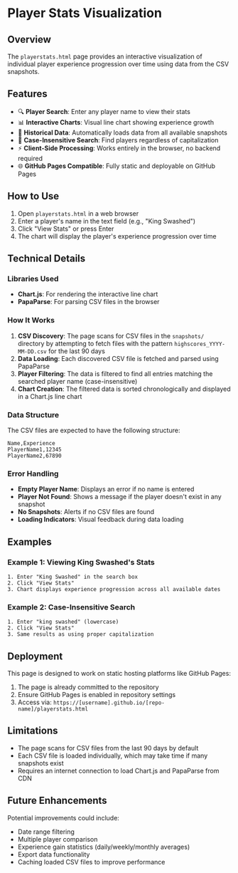# Player Stats Visualization

## Overview

The `playerstats.html` page provides an interactive visualization of individual player experience progression over time using data from the CSV snapshots.

## Features

- 🔍 **Player Search**: Enter any player name to view their stats
- 📊 **Interactive Charts**: Visual line chart showing experience growth
- 📅 **Historical Data**: Automatically loads data from all available snapshots
- 🎯 **Case-Insensitive Search**: Find players regardless of capitalization
- ⚡ **Client-Side Processing**: Works entirely in the browser, no backend required
- 🌐 **GitHub Pages Compatible**: Fully static and deployable on GitHub Pages

## How to Use

1. Open `playerstats.html` in a web browser
2. Enter a player's name in the text field (e.g., "King Swashed")
3. Click "View Stats" or press Enter
4. The chart will display the player's experience progression over time

## Technical Details

### Libraries Used

- **Chart.js**: For rendering the interactive line chart
- **PapaParse**: For parsing CSV files in the browser

### How It Works

1. **CSV Discovery**: The page scans for CSV files in the `snapshots/` directory by attempting to fetch files with the pattern `highscores_YYYY-MM-DD.csv` for the last 90 days
2. **Data Loading**: Each discovered CSV file is fetched and parsed using PapaParse
3. **Player Filtering**: The data is filtered to find all entries matching the searched player name (case-insensitive)
4. **Chart Creation**: The filtered data is sorted chronologically and displayed in a Chart.js line chart

### Data Structure

The CSV files are expected to have the following structure:
```csv
Name,Experience
PlayerName1,12345
PlayerName2,67890
```

### Error Handling

- **Empty Player Name**: Displays an error if no name is entered
- **Player Not Found**: Shows a message if the player doesn't exist in any snapshot
- **No Snapshots**: Alerts if no CSV files are found
- **Loading Indicators**: Visual feedback during data loading

## Examples

### Example 1: Viewing King Swashed's Stats

```
1. Enter "King Swashed" in the search box
2. Click "View Stats"
3. Chart displays experience progression across all available dates
```

### Example 2: Case-Insensitive Search

```
1. Enter "king swashed" (lowercase)
2. Click "View Stats"
3. Same results as using proper capitalization
```

## Deployment

This page is designed to work on static hosting platforms like GitHub Pages:

1. The page is already committed to the repository
2. Ensure GitHub Pages is enabled in repository settings
3. Access via: `https://[username].github.io/[repo-name]/playerstats.html`

## Limitations

- The page scans for CSV files from the last 90 days by default
- Each CSV file is loaded individually, which may take time if many snapshots exist
- Requires an internet connection to load Chart.js and PapaParse from CDN

## Future Enhancements

Potential improvements could include:

- Date range filtering
- Multiple player comparison
- Experience gain statistics (daily/weekly/monthly averages)
- Export data functionality
- Caching loaded CSV files to improve performance
